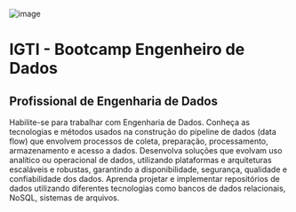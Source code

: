 ![image](https://user-images.githubusercontent.com/74384479/112678806-2ab28a00-8e4a-11eb-9eb2-ccfde0a0a6bc.png)

# IGTI - Bootcamp Engenheiro de Dados

## Profissional de Engenharia de Dados
Habilite-se para trabalhar com Engenharia de Dados. Conheça as tecnologias e métodos usados na construção do pipeline de dados (data flow) que envolvem processos de coleta, preparação, processamento, armazenamento e acesso a dados. Desenvolva soluções que evolvam uso analítico ou operacional de dados, utilizando plataformas e arquiteturas escaláveis e robustas, garantindo a disponibilidade, segurança, qualidade e confiabilidade dos dados. Aprenda projetar e implementar repositórios de dados utilizando diferentes tecnologias como bancos de dados relacionais, NoSQL, sistemas de arquivos.
